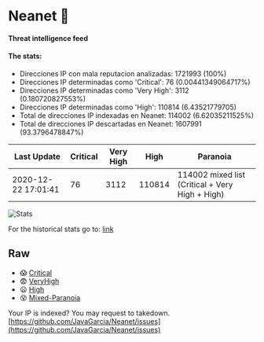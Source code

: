 # Neanet :hocho:
#### Threat intelligence feed
#### The stats:

- Direcciones IP con mala reputacion analizadas: 1721993 (100%)
- Direcciones IP determinadas como 'Critical':  76 (0.00441349064717%)
- Direcciones IP determinadas como 'Very High':  3112 (0.180720827553%)
- Direcciones IP determinadas como 'High':  110814 (6.43521779705)
- Total de direcciones IP indexadas en Neanet:  114002 (6.62035211525%)
- Total de direcciones IP descartadas en Neanet:  1607991 (93.3796478847%)

| Last Update | Critical | Very High | High | Paranoia |
| --- | --- | --- | --- | --- |
| 2020-12-22 17:01:41 | 76 | 3112 | 110814 | 114002 mixed list (Critical + Very High + High)|

![Stats](https://docs.google.com/spreadsheets/d/e/2PACX-1vSnaNMIXVabIpDJjufMlzH7poXnshF3mgd8Is1g9ytUEzVsP5my4Trn8f-xkoLLQ38xpL3HtmUexLo6/pubchart?oid=501124687&format=image)

For the historical stats go to: [link](/stats.csv)
## Raw
- :scream: [Critical](https://raw.githubusercontent.com/JavaGarcia/Neanet/master/blacklists/neanet_critical.txt)
- :fearful: [VeryHigh](https://raw.githubusercontent.com/JavaGarcia/Neanet/master/blacklists/neanet_veryHigh.txtt)
- :frowning: [High](https://raw.githubusercontent.com/JavaGarcia/Neanet/master/blacklists/neanet_high.txt)
- :dizzy_face: [Mixed-Paranoia](https://raw.githubusercontent.com/JavaGarcia/Neanet/master/blacklists/neanet_all.txt)


Your IP is indexed? You may request to takedown. [https://github.com/JavaGarcia/Neanet/issues](https://github.com/JavaGarcia/Neanet/issues)


















































































































































































































































































































































































































































































































































































































































































































































































































































































































































































































































































































































































































































































































































































































































































































































































































































































































































































































































































































































































































































































































































































































































































































































































































































































































































































































































































































































































































































































































































































































































































